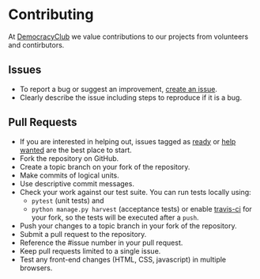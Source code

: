 # Contributing

At [DemocracyClub](https://democracyclub.org.uk/) we value contributions to our projects from volunteers and contirbutors.

## Issues
* To report a bug or suggest an improvement, [create an issue](https://github.com/DemocracyClub/electionleaflets/issues/new).
* Clearly describe the issue including steps to reproduce if it is a bug.

## Pull Requests
* If you are interested in helping out, issues tagged as [ready](https://github.com/DemocracyClub/electionleaflets/issues?q=is%3Aopen%20is%3Aissue%20label%3Aready%20) or [help wanted](https://github.com/DemocracyClub/electionleaflets/labels/help%20wanted) are the best place to start.
* Fork the repository on GitHub.
* Create a topic branch on your fork of the repository.
* Make commits of logical units.
* Use descriptive commit messages.
* Check your work against our test suite. You can run tests locally using:
    * `pytest` (unit tests) and
    * `python manage.py harvest` (acceptance tests)
    or enable [travis-ci](https://travis-ci.org/) for your fork, so the tests will be executed after a `push`.
* Push your changes to a topic branch in your fork of the repository.
* Submit a pull request to the repository.
* Reference the #issue number in your pull request.
* Keep pull requests limited to a single issue.
* Test any front-end changes (HTML, CSS, javascript) in multiple browsers.
